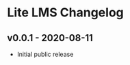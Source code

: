Lite LMS Changelog
==================

v0.0.1 - 2020-08-11
-------------------

+ Initial public release
